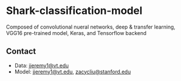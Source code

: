 # Shark-classification-model
Composed of convolutional nueral networks, deep & transfer learning, VGG16 pre-trained model, Keras, and Tensorflow backend

## Contact
- Data: jjeremy1@vt.edu
- Model: jjeremy1@vt.edu, zacycliu@stanford.edu
